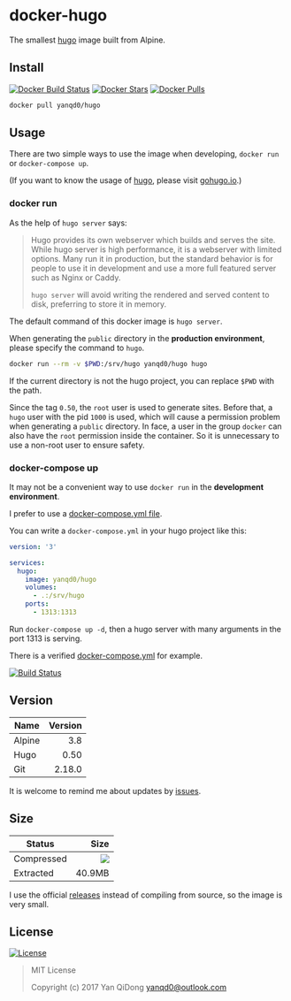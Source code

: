 # docker-hugo

The smallest [hugo] image built from Alpine.

[hugo]:https://github.com/gohugoio/hugo/

## Install

[![Docker Build Status](https://img.shields.io/docker/build/yanqd0/hugo.svg)](https://hub.docker.com/r/yanqd0/hugo/builds/)
[![Docker Stars](https://img.shields.io/docker/stars/yanqd0/hugo.svg)](https://hub.docker.com/r/yanqd0/hugo/)
[![Docker Pulls](https://img.shields.io/docker/pulls/yanqd0/hugo.svg)](https://hub.docker.com/r/yanqd0/hugo/)

```sh
docker pull yanqd0/hugo
```

## Usage

There are two simple ways to use the image when developing,
`docker run` or `docker-compose up`.

(If you want to know the usage of [hugo], please visit [gohugo.io].)

[gohugo.io]:http://gohugo.io/

### docker run

As the help of `hugo server` says:

> Hugo provides its own webserver which builds and serves the site.
> While hugo server is high performance, it is a webserver with limited options.
> Many run it in production, but the standard behavior is for people to use it
> in development and use a more full featured server such as Nginx or Caddy.
>
> `hugo server` will avoid writing the rendered and served content to disk,
> preferring to store it in memory.

The default command of this docker image is `hugo server`.

When generating the `public` directory in the **production environment**,
please specify the command to `hugo`.

```sh
docker run --rm -v $PWD:/srv/hugo yanqd0/hugo hugo
```

If the current directory is not the hugo project, you can replace `$PWD` with the path.

Since the tag `0.50`, the `root` user is used to generate sites.
Before that, a `hugo` user with the pid `1000` is used,
which will cause a permission problem when generating a `public` directory.
In face, a user in the group `docker` can also have the `root` permission inside the container.
So it is unnecessary to use a non-root user to ensure safety.

### docker-compose up

It may not be a convenient way to use `docker run` in the **development environment**.

I prefer to use a [docker-compose.yml file].

You can write a `docker-compose.yml` in your hugo project like this:

```yaml
version: '3'

services:
  hugo:
    image: yanqd0/hugo
    volumes:
      - .:/srv/hugo
    ports:
      - 1313:1313
```

Run `docker-compose up -d`, then a hugo server with many arguments in the port 1313 is serving.

There is a verified [docker-compose.yml] for example.

[![Build Status](https://travis-ci.org/yanqd0/docker-hugo.svg?branch=master)](https://travis-ci.org/yanqd0/docker-hugo)

[docker-compose.yml file]:https://docs.docker.com/compose/compose-file/
[docker-compose.yml]:https://github.com/yanqd0/docker-hugo/blob/master/docker-compose.yml

## Version

| Name   | Version |
| ----   | ------: |
| Alpine | 3.8     |
| Hugo   | 0.50    |
| Git    | 2.18.0  |

It is welcome to remind me about updates by [issues].

[issues]:https://github.com/yanqd0/docker-hugo/issues/new

## Size

| Status     | Size                                |
| ------     | ---:                                |
| Compressed | [![][microbadger.svg]][microbadger] |
| Extracted  | 40.9MB                              |

I use the official [releases] instead of compiling from source, so the image is very small.

[releases]:https://github.com/gohugoio/hugo/releases
[microbadger.svg]:https://images.microbadger.com/badges/image/yanqd0/hugo.svg
[microbadger]:https://microbadger.com/images/yanqd0/hugo

## License

[![License](https://img.shields.io/github/license/yanqd0/docker-hugo.svg)](https://github.com/yanqd0/docker-hugo/blob/master/LICENSE)

> MIT License
>
> Copyright (c) 2017 Yan QiDong <yanqd0@outlook.com>
